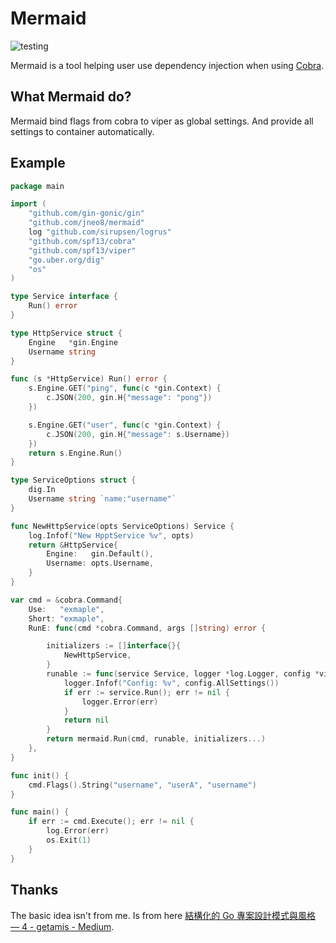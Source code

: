 # Mermaid

![testing](https://github.com/jneo8/mermaid/workflows/testing/badge.svg)

Mermaid is a tool helping user use dependency injection when using [Cobra](https://github.com/spf13/cobra).

## What Mermaid do?

Mermaid bind flags from cobra to viper as global settings. And provide all settings to container automatically. 


## Example

```go
package main

import (
	"github.com/gin-gonic/gin"
	"github.com/jneo8/mermaid"
	log "github.com/sirupsen/logrus"
	"github.com/spf13/cobra"
	"github.com/spf13/viper"
	"go.uber.org/dig"
	"os"
)

type Service interface {
	Run() error
}

type HttpService struct {
	Engine   *gin.Engine
	Username string
}

func (s *HttpService) Run() error {
	s.Engine.GET("ping", func(c *gin.Context) {
		c.JSON(200, gin.H{"message": "pong"})
	})

	s.Engine.GET("user", func(c *gin.Context) {
		c.JSON(200, gin.H{"message": s.Username})
	})
	return s.Engine.Run()
}

type ServiceOptions struct {
	dig.In
	Username string `name:"username"`
}

func NewHttpService(opts ServiceOptions) Service {
	log.Infof("New HpptService %v", opts)
	return &HttpService{
		Engine:   gin.Default(),
		Username: opts.Username,
	}
}

var cmd = &cobra.Command{
	Use:   "exmaple",
	Short: "exmaple",
	RunE: func(cmd *cobra.Command, args []string) error {

		initializers := []interface{}{
			NewHttpService,
		}
		runable := func(service Service, logger *log.Logger, config *viper.Viper) error {
			logger.Infof("Config: %v", config.AllSettings())
			if err := service.Run(); err != nil {
				logger.Error(err)
			}
			return nil
		}
		return mermaid.Run(cmd, runable, initializers...)
	},
}

func init() {
	cmd.Flags().String("username", "userA", "username")
}

func main() {
	if err := cmd.Execute(); err != nil {
		log.Error(err)
		os.Exit(1)
	}
}
```

## Thanks

The basic idea isn't from me. Is from here [結構化的 Go 專案設計模式與風格 — 4 - getamis - Medium](https://medium.com/getamis/%E7%B5%90%E6%A7%8B%E5%8C%96%E7%9A%84-go-%E5%B0%88%E6%A1%88%E8%A8%AD%E8%A8%88%E6%A8%A1%E5%BC%8F%E8%88%87%E9%A2%A8%E6%A0%BC-2-548fec8cd9bb).
